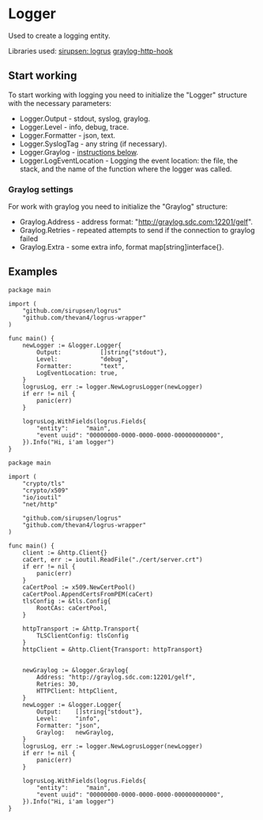 # Logger

Used to create a logging entity.

Libraries used:
[sirupsen: logrus](github.com/sirupsen/logrus)
[graylog-http-hook](github.com/thevan4/logrus-graylog-http-hook)

## Start working

To start working with logging you need to initialize the "Logger" structure with the necessary parameters:

+ Logger.Output - stdout, syslog, graylog.
+ Logger.Level - info, debug, trace.
+ Logger.Formatter - json, text.
+ Logger.SyslogTag - any string (if necessary).
+ Logger.Graylog - [instructions below](#Graylog-settings).
+ Logger.LogEventLocation - Logging the event location: the file, the stack, and the name of the function where the logger was called.

### <a name="Graylog-settings"></a>Graylog settings

For work with graylog you need to initialize the "Graylog" structure:

+ Graylog.Address - address format: "http://graylog.sdc.com:12201/gelf".
+ Graylog.Retries - repeated attempts to send if the connection to graylog failed
+ Graylog.Extra - some extra info, format  map[string]interface{}.

## Examples

```golang
package main

import (
	"github.com/sirupsen/logrus"
	"github.com/thevan4/logrus-wrapper"
)

func main() {
	newLogger := &logger.Logger{
		Output:           []string{"stdout"},
		Level:            "debug",
		Formatter:        "text",
		LogEventLocation: true,
	}
	logrusLog, err := logger.NewLogrusLogger(newLogger)
	if err != nil {
		panic(err)
	}

	logrusLog.WithFields(logrus.Fields{
		"entity":     "main",
		"event uuid": "00000000-0000-0000-0000-000000000000",
	}).Info("Hi, i'am logger")
}
```

```golang
package main

import (
	"crypto/tls"
	"crypto/x509"
	"io/ioutil"
	"net/http"

	"github.com/sirupsen/logrus"
	"github.com/thevan4/logrus-wrapper"
)

func main() {
	client := &http.Client{}
	caCert, err := ioutil.ReadFile("./cert/server.crt")
	if err != nil {
		panic(err)
	}
	caCertPool := x509.NewCertPool()
	caCertPool.AppendCertsFromPEM(caCert)
	tlsConfig := &tls.Config{
		RootCAs: caCertPool,
	}

	httpTransport := &http.Transport{
		TLSClientConfig: tlsConfig
	}
	httpClient = &http.Client{Transport: httpTransport}
	

	newGraylog := &logger.Graylog{
		Address: "http://graylog.sdc.com:12201/gelf",
		Retries: 30,
		HTTPClient: httpClient,
	}
	newLogger := &logger.Logger{
		Output:    []string{"stdout"},
		Level:     "info",
		Formatter: "json",
		Graylog:   newGraylog,
	}
	logrusLog, err := logger.NewLogrusLogger(newLogger)
	if err != nil {
		panic(err)
	}

	logrusLog.WithFields(logrus.Fields{
		"entity":     "main",
		"event uuid": "00000000-0000-0000-0000-000000000000",
	}).Info("Hi, i'am logger")
}
```
